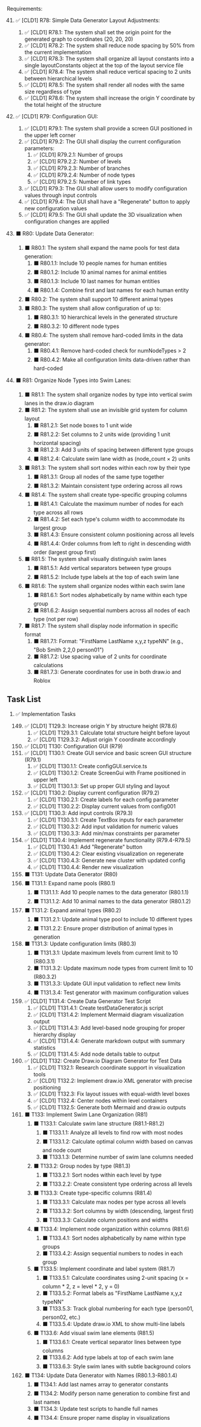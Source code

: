 Requirements:

41. ✅ [CLD1] R78: Simple Data Generator Layout Adjustments:

    1. ✅ [CLD1] R78.1: The system shall set the origin point for the generated graph to coordinates (20, 20, 20)
    2. ✅ [CLD1] R78.2: The system shall reduce node spacing by 50% from the current implementation
    3. ✅ [CLD1] R78.3: The system shall organize all layout constants into a single layoutConstants object at the top of the layout service file
    4. ✅ [CLD1] R78.4: The system shall reduce vertical spacing to 2 units between hierarchical levels
    5. ✅ [CLD1] R78.5: The system shall render all nodes with the same size regardless of type
    6. ✅ [CLD1] R78.6: The system shall increase the origin Y coordinate by the total height of the structure

42. ✅ [CLD1] R79: Configuration GUI:

    1. ✅ [CLD1] R79.1: The system shall provide a screen GUI positioned in the upper left corner
    2. ✅ [CLD1] R79.2: The GUI shall display the current configuration parameters:
       1. ✅ [CLD1] R79.2.1: Number of groups
       2. ✅ [CLD1] R79.2.2: Number of levels
       3. ✅ [CLD1] R79.2.3: Number of branches
       4. ✅ [CLD1] R79.2.4: Number of node types
       5. ✅ [CLD1] R79.2.5: Number of link types
    3. ✅ [CLD1] R79.3: The GUI shall allow users to modify configuration values through input controls
    4. ✅ [CLD1] R79.4: The GUI shall have a "Regenerate" button to apply new configuration values
    5. ✅ [CLD1] R79.5: The GUI shall update the 3D visualization when configuration changes are applied

43. ⬛ R80: Update Data Generator:

    1. ⬛ R80.1: The system shall expand the name pools for test data generation:
       1. ⬛ R80.1.1: Include 10 people names for human entities
       2. ⬛ R80.1.2: Include 10 animal names for animal entities
       3. ⬛ R80.1.3: Include 10 last names for human entities
       4. ⬛ R80.1.4: Combine first and last names for each human entity
    2. ⬛ R80.2: The system shall support 10 different animal types
    3. ⬛ R80.3: The system shall allow configuration of up to:
       1. ⬛ R80.3.1: 10 hierarchical levels in the generated structure
       2. ⬛ R80.3.2: 10 different node types
    4. ⬛ R80.4: The system shall remove hard-coded limits in the data generator:
       1. ⬛ R80.4.1: Remove hard-coded check for numNodeTypes > 2
       2. ⬛ R80.4.2: Make all configuration limits data-driven rather than hard-coded

44. ⬛ R81: Organize Node Types into Swim Lanes:

    1. ⬛ R81.1: The system shall organize nodes by type into vertical swim lanes in the draw.io diagram
    2. ⬛ R81.2: The system shall use an invisible grid system for column layout
       1. ⬛ R81.2.1: Set node boxes to 1 unit wide
       2. ⬛ R81.2.2: Set columns to 2 units wide (providing 1 unit horizontal spacing)
       3. ⬛ R81.2.3: Add 3 units of spacing between different type groups
       4. ⬛ R81.2.4: Calculate swim lane width as (node_count × 2) units
    3. ⬛ R81.3: The system shall sort nodes within each row by their type
       1. ⬛ R81.3.1: Group all nodes of the same type together
       2. ⬛ R81.3.2: Maintain consistent type ordering across all rows
    4. ⬛ R81.4: The system shall create type-specific grouping columns
       1. ⬛ R81.4.1: Calculate the maximum number of nodes for each type across all rows
       2. ⬛ R81.4.2: Set each type's column width to accommodate its largest group
       3. ⬛ R81.4.3: Ensure consistent column positioning across all levels
       4. ⬛ R81.4.4: Order columns from left to right in descending width order (largest group first)
    5. ⬛ R81.5: The system shall visually distinguish swim lanes
       1. ⬛ R81.5.1: Add vertical separators between type groups
       2. ⬛ R81.5.2: Include type labels at the top of each swim lane
    6. ⬛ R81.6: The system shall organize nodes within each swim lane
       1. ⬛ R81.6.1: Sort nodes alphabetically by name within each type group
       2. ⬛ R81.6.2: Assign sequential numbers across all nodes of each type (not per row)
    7. ⬛ R81.7: The system shall display node information in specific format
       1. ⬛ R81.7.1: Format: "FirstName LastName x,y,z typeNN" (e.g., "Bob Smith 2,2,0 person01")
       2. ⬛ R81.7.2: Use spacing value of 2 units for coordinate calculations
       3. ⬛ R81.7.3: Generate coordinates for use in both draw.io and Roblox

## Task List

1.  ✅ Implementation Tasks

    149.  ✅ [CLD1] T129.3: Increase origin Y by structure height (R78.6)
          1. ✅ [CLD1] T129.3.1: Calculate total structure height before layout
          2. ✅ [CLD1] T129.3.2: Adjust origin Y coordinate accordingly
    150.  ✅ [CLD1] T130: Configuration GUI (R79)
    151.  ✅ [CLD1] T130.1: Create GUI service and basic screen GUI structure (R79.1)
          1. ✅ [CLD1] T130.1.1: Create configGUI.service.ts
          2. ✅ [CLD1] T130.1.2: Create ScreenGui with Frame positioned in upper left
          3. ✅ [CLD1] T130.1.3: Set up proper GUI styling and layout
    152.  ✅ [CLD1] T130.2: Display current configuration (R79.2)
          1. ✅ [CLD1] T130.2.1: Create labels for each config parameter
          2. ✅ [CLD1] T130.2.2: Display current values from config001
    153.  ✅ [CLD1] T130.3: Add input controls (R79.3)
          1. ✅ [CLD1] T130.3.1: Create TextBox inputs for each parameter
          2. ✅ [CLD1] T130.3.2: Add input validation for numeric values
          3. ✅ [CLD1] T130.3.3: Add min/max constraints per parameter
    154.  ✅ [CLD1] T130.4: Implement regenerate functionality (R79.4-R79.5)
          1. ✅ [CLD1] T130.4.1: Add "Regenerate" button
          2. ✅ [CLD1] T130.4.2: Clear existing visualization on regenerate
          3. ✅ [CLD1] T130.4.3: Generate new cluster with updated config
          4. ✅ [CLD1] T130.4.4: Render new visualization
    155.  ⬛ T131: Update Data Generator (R80)
    156.  ⬛ T131.1: Expand name pools (R80.1)
          1. ⬛ T131.1.1: Add 10 people names to the data generator (R80.1.1)
          2. ⬛ T131.1.2: Add 10 animal names to the data generator (R80.1.2)
    157.  ⬛ T131.2: Expand animal types (R80.2)
          1. ⬛ T131.2.1: Update animal type pool to include 10 different types
          2. ⬛ T131.2.2: Ensure proper distribution of animal types in generation
    158.  ⬛ T131.3: Update configuration limits (R80.3)
          1. ⬛ T131.3.1: Update maximum levels from current limit to 10 (R80.3.1)
          2. ⬛ T131.3.2: Update maximum node types from current limit to 10 (R80.3.2)
          3. ⬛ T131.3.3: Update GUI input validation to reflect new limits
          4. ⬛ T131.3.4: Test generator with maximum configuration values
    159.  ✅ [CLD1] T131.4: Create Data Generator Test Script
          1. ✅ [CLD1] T131.4.1: Create testDataGenerator.js script
          2. ✅ [CLD1] T131.4.2: Implement Mermaid diagram visualization output
          3. ✅ [CLD1] T131.4.3: Add level-based node grouping for proper hierarchy display
          4. ✅ [CLD1] T131.4.4: Generate markdown output with summary statistics
          5. ✅ [CLD1] T131.4.5: Add node details table to output
    160.  ✅ [CLD1] T132: Create Draw.io Diagram Generator for Test Data
          1. ✅ [CLD1] T132.1: Research coordinate support in visualization tools
          2. ✅ [CLD1] T132.2: Implement draw.io XML generator with precise positioning
          3. ✅ [CLD1] T132.3: Fix layout issues with equal-width level boxes
          4. ✅ [CLD1] T132.4: Center nodes within level containers
          5. ✅ [CLD1] T132.5: Generate both Mermaid and draw.io outputs
    161.  ⬛ T133: Implement Swim Lane Organization (R81)
          1. ⬛ T133.1: Calculate swim lane structure (R81.1-R81.2)
                1. ⬛ T133.1.1: Analyze all levels to find row with most nodes
                2. ⬛ T133.1.2: Calculate optimal column width based on canvas and node count
                3. ⬛ T133.1.3: Determine number of swim lane columns needed
          2. ⬛ T133.2: Group nodes by type (R81.3)
                1. ⬛ T133.2.1: Sort nodes within each level by type
                2. ⬛ T133.2.2: Create consistent type ordering across all levels
          3. ⬛ T133.3: Create type-specific columns (R81.4)
                1. ⬛ T133.3.1: Calculate max nodes per type across all levels
                2. ⬛ T133.3.2: Sort columns by width (descending, largest first)
                3. ⬛ T133.3.3: Calculate column positions and widths
          4. ⬛ T133.4: Implement node organization within columns (R81.6)
                1. ⬛ T133.4.1: Sort nodes alphabetically by name within type groups
                2. ⬛ T133.4.2: Assign sequential numbers to nodes in each group
          5. ⬛ T133.5: Implement coordinate and label system (R81.7)
                1. ⬛ T133.5.1: Calculate coordinates using 2-unit spacing (x = column * 2, z = level * 2, y = 0)
                2. ⬛ T133.5.2: Format labels as "FirstName LastName x,y,z typeNN"
                3. ⬛ T133.5.3: Track global numbering for each type (person01, person02, etc.)
                4. ⬛ T133.5.4: Update draw.io XML to show multi-line labels
          6. ⬛ T133.6: Add visual swim lane elements (R81.5)
                1. ⬛ T133.6.1: Create vertical separator lines between type columns
                2. ⬛ T133.6.2: Add type labels at top of each swim lane
                3. ⬛ T133.6.3: Style swim lanes with subtle background colors
    162.  ⬛ T134: Update Data Generator with Names (R80.1.3-R80.1.4)
          1. ⬛ T134.1: Add last names array to generator constants
          2. ⬛ T134.2: Modify person name generation to combine first and last names
          3. ⬛ T134.3: Update test scripts to handle full names
          4. ⬛ T134.4: Ensure proper name display in visualizations
